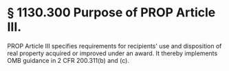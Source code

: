 # § 1130.300   Purpose of PROP Article III.

PROP Article III specifies requirements for recipients' use and disposition of real property acquired or improved under an award. It thereby implements OMB guidance in 2 CFR 200.311(b) and (c).




